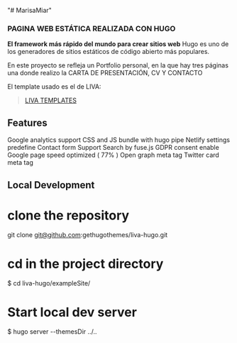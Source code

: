 "# MarisaMiar" 

### PAGINA WEB ESTÁTICA REALIZADA CON HUGO ###

**El framework más rápido del mundo para crear sitios web**
Hugo es uno de los generadores de sitios estáticos de código abierto más populares.

En este proyecto se refleja un Portfolio personal, en la que hay tres páginas una donde realizo la CARTA DE PRESENTACIÓN, CV Y CONTACTO

El template usado es el de LIVA:

>[LIVA TEMPLATES](https://github.com/gethugothemes/liva-hugo)

## Features
  Google analytics support
  CSS and JS bundle with hugo pipe
  Netlify settings predefine
  Contact form Support
  Search by fuse.js
  GDPR consent enable
  Google page speed optimized ( 77% )
  Open graph meta tag
  Twitter card meta tag
  
## Local Development

# clone the repository
git clone git@github.com:gethugothemes/liva-hugo.git

# cd in the project directory
$ cd liva-hugo/exampleSite/

# Start local dev server
$ hugo server --themesDir ../..
